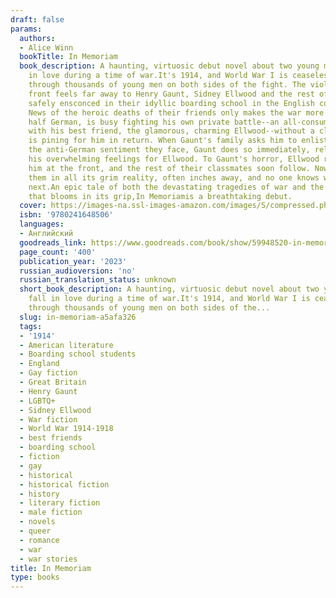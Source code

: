 ```yaml
---
draft: false
params:
  authors:
  - Alice Winn
  bookTitle: In Memoriam
  book_description: A haunting, virtuosic debut novel about two young men who fall
    in love during a time of war.It's 1914, and World War I is ceaselessly churning
    through thousands of young men on both sides of the fight. The violence of the
    front feels far away to Henry Gaunt, Sidney Ellwood and the rest of their classmates,
    safely ensconced in their idyllic boarding school in the English countryside.
    News of the heroic deaths of their friends only makes the war more exciting.Gaunt,
    half German, is busy fighting his own private battle--an all-consuming infatuation
    with his best friend, the glamorous, charming Ellwood--without a clue that Ellwood
    is pining for him in return. When Gaunt's family asks him to enlist to forestall
    the anti-German sentiment they face, Gaunt does so immediately, relieved to escape
    his overwhelming feelings for Ellwood. To Gaunt's horror, Ellwood rushes to join
    him at the front, and the rest of their classmates soon follow. Now death surrounds
    them in all its grim reality, often inches away, and no one knows who will be
    next.An epic tale of both the devastating tragedies of war and the forbidden romance
    that blooms in its grip,In Memoriamis a breathtaking debut.
  cover: https://images-na.ssl-images-amazon.com/images/S/compressed.photo.goodreads.com/books/1670866445i/59948520.jpg
  isbn: '9780241648506'
  languages:
  - Английский
  goodreads_link: https://www.goodreads.com/book/show/59948520-in-memoriam
  page_count: '400'
  publication_year: '2023'
  russian_audioversion: 'no'
  russian_translation_status: unknown
  short_book_description: A haunting, virtuosic debut novel about two young men who
    fall in love during a time of war.It's 1914, and World War I is ceaselessly churning
    through thousands of young men on both sides of the...
  slug: in-memoriam-a5afa326
  tags:
  - '1914'
  - American literature
  - Boarding school students
  - England
  - Gay fiction
  - Great Britain
  - Henry Gaunt
  - LGBTQ+
  - Sidney Ellwood
  - War fiction
  - World War 1914-1918
  - best friends
  - boarding school
  - fiction
  - gay
  - historical
  - historical fiction
  - history
  - literary fiction
  - male fiction
  - novels
  - queer
  - romance
  - war
  - war stories
title: In Memoriam
type: books
---
```


